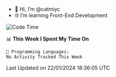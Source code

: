 - 👋 Hi, I’m @catmiyc
- 🤓 I’m learning Front-End Development

<!---
catmiyc/catmiyc is a ✨ special ✨ repository because its `README.md` (this file) appears on your GitHub profile.
You can click the Preview link to take a look at your changes.
--->


<!--START_SECTION:waka-->
![Code Time](http://img.shields.io/badge/Code%20Time-340%20hrs%2025%20mins-blue)

📊 **This Week I Spent My Time On** 

```text
💬 Programming Languages: 
No Activity Tracked This Week
```


 Last Updated on 22/01/2024 18:36:05 UTC
<!--END_SECTION:waka-->
